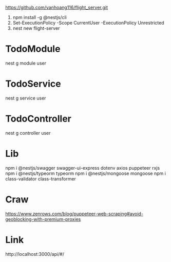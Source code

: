 https://github.com/vanhoang116/flight_server.git
1. npm install -g @nestjs/cli
2. Set-ExecutionPolicy -Scope CurrentUser -ExecutionPolicy Unrestricted
3. nest new flight-server

# TodoModule
nest g module user

# TodoService
nest g service user

# TodoController
nest g controller user 


# Lib

npm i @nestjs/swagger swagger-ui-express dotenv axios puppeteer rxjs
npm i @nestjs/typeorm typeorm 
npm i @nestjs/mongoose mongoose
npm i class-validator class-transformer

# Craw
https://www.zenrows.com/blog/puppeteer-web-scraping#avoid-geoblocking-with-premium-proxies


# Link
http://localhost:3000/api/#/